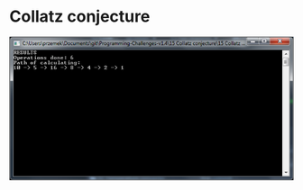# Collatz conjecture

![alt text](https://github.com/proman3419/Programming-Challenges-v1.4/blob/master/Screenshots/15_1.PNG)
